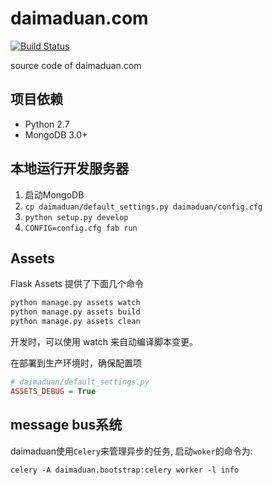 daimaduan.com
=============
[![Build Status](https://travis-ci.org/DoubleCiti/daimaduan.com.svg?branch=master)](https://travis-ci.org/DoubleCiti/daimaduan.com)

source code of daimaduan.com

## 项目依赖

* Python 2.7
* MongoDB 3.0+

## 本地运行开发服务器

1. 启动MongoDB
2. `cp daimaduan/default_settings.py daimaduan/config.cfg`
3. `python setup.py develop`
4. `CONFIG=config.cfg fab run`

## Assets

Flask Assets 提供了下面几个命令

```bash
python manage.py assets watch
python manage.py assets build
python manage.py assets clean
```

开发时，可以使用 watch 来自动编译脚本变更。

在部署到生产环境时，确保配置项

```ini
# daimaduan/default_settings.py
ASSETS_DEBUG = True
```

## message bus系统

daimaduan使用`Celery`来管理异步的任务, 启动`woker`的命令为:

```
celery -A daimaduan.bootstrap:celery worker -l info
```
